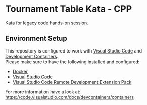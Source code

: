 # Tournament Table Kata - CPP

Kata for legacy code hands-on session.

## Environment Setup

This repository is configured to work with [Visual Studio Code](https://code.visualstudio.com/) and [Development Containers](https://containers.dev/).  
Please make sure to have the following installed and configured:
- [Docker](https://www.docker.com/)
- [Visual Studio Code](https://code.visualstudio.com/)
- [Visual Studio Code Remote Development Extension Pack](https://marketplace.visualstudio.com/items?itemName=ms-vscode-remote.vscode-remote-extensionpack)

For more information have a look at: https://code.visualstudio.com/docs/devcontainers/containers
